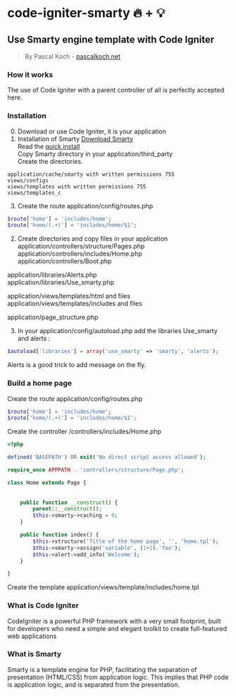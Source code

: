 # code-igniter-smarty  :fire: +  :bulb:

## Use Smarty engine template with Code Igniter
> By Pascal Koch - <a href="pascalkoch.net">pascalkoch.net</a>

### How it works
The use of Code Igniter with a parent controller of all is perfectly accepted here.<br/>

### Installation
0. Download or use Code Igniter, it is your application 
1. Installation of Smarty
  <a href="http://www.smarty.net/download" target="_blank">Download Smarty</a><br/>
  Read the <a href="http://www.smarty.net/quick_install"  target="_blank">quick install</a><br/>
  Copy Smarty directory in your application/third_party<br/>
  Create the directories.<br/>
  ```
  application/cache/smarty with written permissions 755
  views/configs
  views/templates with written permissions 755
  views/templates_c
  ```

3. Create the route  application/config/routes.php
```php
$route['home'] = 'includes/home';
$route['home/(.+)'] = 'includes/home/$1';
```
2. Create directories and copy files in your application<br/>
  application/controllers/structure/Pages.php<br/>
  application/controllers/includes/Home.php<br/>
  application/controllers/Boot.php<br/>
  
  application/libraries/Alerts.php<br/>
  application/libraries/Use_smarty.php<br/>
  
  application/views/templates/html and files<br/>
  application/views/templates/includes and files<br/>
  
  application/page_structure.php<br/>
  
3. In your application/config/autoload.php add the libraries Use_smarty and alerts :
```php
$autoload['libraries'] = array('use_smarty' => 'smarty', 'alerts');
```
Alerts is a good trick to add message on the fly.

### Build a home page
Create the route  application/config/routes.php
```php
$route['home'] = 'includes/home';
$route['home/(.+)'] = 'includes/home/$1';
```
Create the controller /controllers/includes/Home.php<br/>
```php
<?php

defined('BASEPATH') OR exit('No direct script access allowed');

require_once APPPATH . 'controllers/structure/Page.php';

class Home extends Page {
    
    
    public function __construct() {
        parent::__construct();
        $this->smarty->caching = 0;
    }

    public function index() {
        $this->structure('Title of the home page', '', 'home.tpl');
        $this->smarty->assign('variable', (1+1).'foo');
        $this->alert->add_info('Welcome');
    }

}

```
Create the template application/views/template/includes/home.tpl

### What is Code Igniter 
CodeIgniter is a powerful PHP framework with a very small footprint, built for developers who need a simple and elegant toolkit to create full-featured web applications

### What is Smarty
Smarty is a template engine for PHP, facilitating the separation of presentation (HTML/CSS) from application logic. This implies that PHP code is application logic, and is separated from the presentation. 
